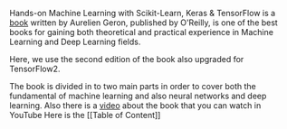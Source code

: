  Hands-on Machine Learning with Scikit-Learn, Keras & TensorFlow is a [book](https://www.amazon.com/Hands-Machine-Learning-Scikit-Learn-TensorFlow/dp/1492032646/ref=pd_sbs_1/145-3629391-8587918?pd_rd_w=NQj95&pf_rd_p=3676f086-9496-4fd7-8490-77cf7f43f846&pf_rd_r=JHK19PCFQWE054EJCTTD&pd_rd_r=e1e0b6dc-1f7f-453c-9384-13e4718aff5e&pd_rd_wg=zjO4t&pd_rd_i=1492032646&psc=1) written by Aurelien Geron, published by O'Reilly, is one of the best books for gaining both theoretical and practical experience in Machine Learning and Deep Learning fields.
  
 Here, we use the second edition of the book also upgraded for TensorFlow2.
  
 The book is divided in to two main parts in order to cover both the fundamental of machine learning and also neural networks and deep learning.
 Also there is a [video](https://www.youtube.com/watch?v=1RiFIYwuwHM) about the book that you can watch in YouTube
 Here is the [[Table of Content]]
 
 